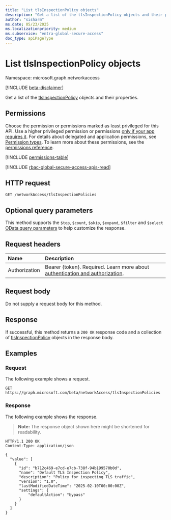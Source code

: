 ```yaml
---
title: "List tlsInspectionPolicy objects"
description: "Get a list of the tlsInspectionPolicy objects and their properties."
author: "sisharm"
ms.date: 05/23/2025
ms.localizationpriority: medium
ms.subservice: "entra-global-secure-access"
doc_type: apiPageType
---
```


# List tlsInspectionPolicy objects

Namespace: microsoft.graph.networkaccess

[!INCLUDE [beta-disclaimer](../../includes/beta-disclaimer.md)]

Get a list of the [tlsInspectionPolicy](../resources/networkaccess-tlsinspectionpolicy.md) objects and their properties.

## Permissions

Choose the permission or permissions marked as least privileged for this API. Use a higher privileged permission or permissions [only if your app requires it](/graph/permissions-overview#best-practices-for-using-microsoft-graph-permissions). For details about delegated and application permissions, see [Permission types](/graph/permissions-overview#permission-types). To learn more about these permissions, see the [permissions reference](/graph/permissions-reference).

<!-- {
  "blockType": "permissions",
  "name": "networkaccess-networkaccessroot-list-tlsinspectionpolicies-permissions"
}
-->
[!INCLUDE [permissions-table](../includes/permissions/networkaccess-networkaccessroot-list-tlsinspectionpolicies-permissions.md)]

[!INCLUDE [rbac-global-secure-access-apis-read](../includes/rbac-for-apis/rbac-global-secure-access-apis-read.md)]

## HTTP request

<!-- {
  "blockType": "ignored"
}
-->
``` http
GET /networkAccess/tlsInspectionPolicies
```

## Optional query parameters

This method supports the `$top`, `$count`, `$skip`, `$expand`, `$filter` and `$select` [OData query parameters](/graph/query-parameters) to help customize the response.

## Request headers

|Name|Description|
|:---|:---|
|Authorization|Bearer {token}. Required. Learn more about [authentication and authorization](/graph/auth/auth-concepts).|

## Request body

Do not supply a request body for this method.

## Response

If successful, this method returns a `200 OK` response code and a collection of [tlsInspectionPolicy](../resources/networkaccess-tlsinspectionpolicy.md) objects in the response body.

## Examples

### Request

The following example shows a request.
<!-- {
  "blockType": "request",
  "name": "list_tlsinspectionpolicy"
}
-->
``` http
GET https://graph.microsoft.com/beta/networkAccess/tlsInspectionPolicies
```

### Response

The following example shows the response.
>**Note:** The response object shown here might be shortened for readability.
<!-- {
  "blockType": "response",
  "truncated": true,
  "@odata.type": "microsoft.graph.networkaccess.tlsInspectionPolicy"
}
-->
``` http
HTTP/1.1 200 OK
Content-Type: application/json

{
  "value": [
    {
      "id": "b712c469-e7cd-e7cb-738f-94b199570b0d",
      "name": "Default TLS Inspection Policy",
      "description": "Policy for inspecting TLS traffic",
      "version": "1.0",
      "lastModifiedDateTime": "2025-02-10T00:00:00Z",
      "settings": {
          "defaultAction": "bypass"
      }
    }
  ]
}
```
